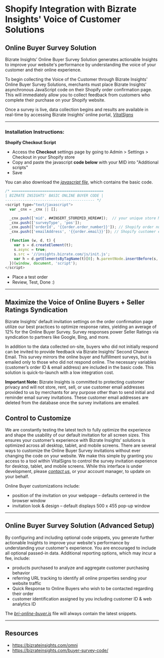 # Shopify Integration with Bizrate Insights' Voice of Customer Solutions

## Online Buyer Survey Solution
Bizrate Insights’ Online Buyer Survey Solution generates actionable Insights to improve your website's performance by understanding the voice of your customer and their online experience.

To begin collecting the Voice of the Customer through Bizrate Insights' Online Buyer Survey Solutions, merchants must place Bizrate Insights' asynchronous JavaScript code on their Shopify order confirmation page. This will immediately allow you to collect feedback from customers who complete their purchase on your Shopify website.

Once a survey is live, data collection begins and results are available in real-time by accessing Bizrate Insights’ online portal, *[VitalSigns](https://vitalsigns.bizrate.com/login?ref=github)*

---

### Installation Instructions:

**Shopify Checkout Script**
  * Access the **Checkout** settings page by going to Admin > Settings > Checkout in your Shopify store
  * Copy and paste the javascript **code below** with your MID into "Additional scripts"
  * Save

You can also download the *[javascript file](https://github.com/bizrateinsights/shopify/blob/master/bri-online-buyer.js)*, which contains the basic code.

```javascript
/* ==========================================
| BIZRATE INSIGHTS' BASIC ONLINE BUYER CODE |
----------------------------------------- */
<script type="text/javascript">
  var _cnx = _cnx || [];

  _cnx.push(['mid', ##INSERT_STOREMID_HERE##]);  // your unique store MID
  _cnx.push(['surveyType', 'pos']);
  _cnx.push(['orderId', '{{order.order_number}}']); // Shopify order number
  _cnx.push(['emailAddress', '{{order.email}}']); // Shopify customer email address

  (function (w, d, t) {
    var s = d.createElement(t);
    s.async = true;
    s.src = '//insights.bizrate.com/js/init.js';
    var h = d.getElementsByTagName(t)[0]; h.parentNode.insertBefore(s, h);
  })(window, document, 'script');
</script>
```

  * Place a test order
  * Review, Test, Done :)

---

## Maximize the Voice of Online Buyers + Seller Ratings Syndication
Bizrate Insights’ default invitation settings on the order confirmation page utilize our best practices to optimize response rates, yielding an average of 12% for the Online Buyer Survey.  Survey responses power Seller Ratings via syndication to partners like Google, Bing, and more.

In addition to the data collected on-site, buyers who did not initially respond can be invited to provide feedback via Bizrate Insights’ Second Chance Email.  This survey mirrors the online buyer and fulfillment surveys, but is emailed only to those who did not respond online.  The necessary variables (customer’s order ID & email address) are included in the basic code. This solution is quick-to-launch with a low integration cost.

**Important Note:** Bizrate Insights is committed to protecting customer privacy and will not store, rent, sell, or use customer email addresses provided to us by merchants for any purpose other than to send initial and reminder email survey invitations.  These customer email addresses are deleted from the database once the survey invitations are emailed.

## Control to Customize
We are constantly testing the latest tech to fully optimize the experience and shape the usability of our default invitation for all screen sizes.  This ensures your customer’s experience with Bizrate Insights’ solutions is optimized across all desktop, tablet, and mobile screens.  There are several ways to customize the Online Buyer Survey invitations without ever changing the code on your website.  We make this simple by granting you access to a tool within VitalSigns to control the survey invitation experience for desktop, tablet, and mobile screens.  While this interface is under development, please *[contact us](mailto:bizrateinsights@bizrate.com?Subject=Survey_Invitation_Customizations_Inquiry)*, or your account manager, to update on your behalf.

Online Buyer customizations include:

  *	position of the invitation on your webpage – defaults centered in the browser window
  *	invitation look & design – default displays 500 x 455 pop-up window
---

## Online Buyer Survey Solution (Advanced Setup)
By configuring and including optional code snippets, you generate further actionable Insights to improve your website's performance by understanding your customer's experience.  You are encouraged to include all optional passed-in data.  Additional reporting options, which may incur a fee, include:

  * products purchased to analyze and aggregate customer purchasing behavior
  * referring URL tracking to identify all online properties sending your website traffic
  * Quick Response to Online Buyers who wish to be contacted regarding their order
  * customer identification assigned by you including customer ID & web analytics ID

The *[bri-online-buyer.js](https://github.com/bizrateinsights/shopify/blob/master/bri-online-buyer.js)* file will always contain the latest snippets.

---

## Resources
  * https://bizrateinsights.com/omni
  * https://bizrateinsights.com/buyer-survey-code/
